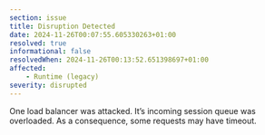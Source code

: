 ```yaml
---
section: issue
title: Disruption Detected
date: 2024-11-26T00:07:55.605330263+01:00
resolved: true
informational: false
resolvedWhen: 2024-11-26T00:13:52.651398697+01:00
affected:
    - Runtime (legacy)
severity: disrupted
---
```


One load balancer was attacked. It’s incoming session queue was overloaded. As a consequence, some requests may have timeout.
